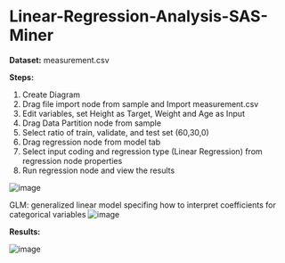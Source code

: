 # Linear-Regression-Analysis-SAS-Miner

**Dataset:** measurement.csv 

**Steps:**
1. Create Diagram
2. Drag file import node from sample and Import measurement.csv
3. Edit variables, set Height as Target, Weight and Age as Input
4. Drag Data Partition node from sample
5. Select ratio of train, validate, and test set (60,30,0)
6. Drag regression node from model tab 
7. Select input coding and regression type (Linear Regression) from regression node properties
8. Run regression node and view the results


![image](https://user-images.githubusercontent.com/98597962/160177898-10189b92-f161-4437-b26a-e9dd946a38ef.png)

GLM: generalized linear model specifing how to interpret coefficients for categorical variables
![image](https://user-images.githubusercontent.com/98597962/160178028-8b6c1e6a-e54c-46eb-a80f-6b9d9ed84cd9.png)

**Results:**

![image](https://user-images.githubusercontent.com/98597962/160179980-377cac4c-578f-4a1b-b5fe-881bb462c799.png)
